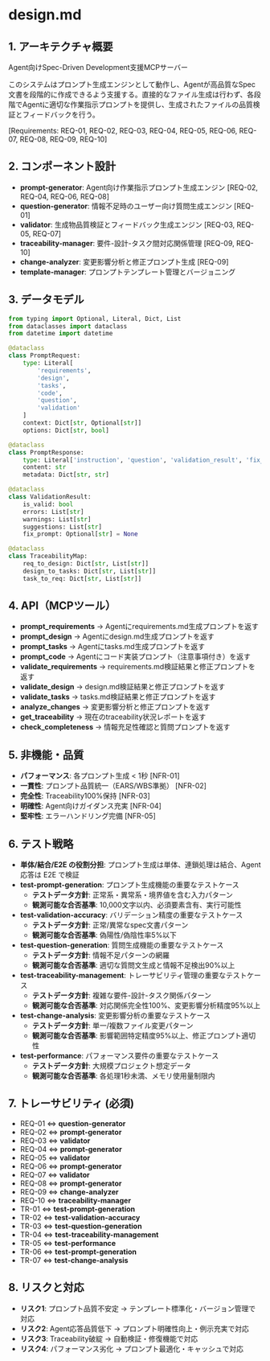# design.md

## 1. アーキテクチャ概要

Agent向けSpec-Driven Development支援MCPサーバー

このシステムはプロンプト生成エンジンとして動作し、Agentが高品質なSpec文書を段階的に作成できるよう支援する。直接的なファイル生成は行わず、各段階でAgentに適切な作業指示プロンプトを提供し、生成されたファイルの品質検証とフィードバックを行う。

[Requirements: REQ-01, REQ-02, REQ-03, REQ-04, REQ-05, REQ-06, REQ-07, REQ-08, REQ-09, REQ-10]

## 2. コンポーネント設計

- **prompt-generator**: Agent向け作業指示プロンプト生成エンジン [REQ-02, REQ-04, REQ-06, REQ-08]
- **question-generator**: 情報不足時のユーザー向け質問生成エンジン [REQ-01]
- **validator**: 生成物品質検証とフィードバック生成エンジン [REQ-03, REQ-05, REQ-07]
- **traceability-manager**: 要件-設計-タスク間対応関係管理 [REQ-09, REQ-10]
- **change-analyzer**: 変更影響分析と修正プロンプト生成 [REQ-09]
- **template-manager**: プロンプトテンプレート管理とバージョニング

## 3. データモデル

```python
from typing import Optional, Literal, Dict, List
from dataclasses import dataclass
from datetime import datetime

@dataclass
class PromptRequest:
    type: Literal[
        'requirements',
        'design', 
        'tasks',
        'code',
        'question',
        'validation'
    ]
    context: Dict[str, Optional[str]]
    options: Dict[str, bool]

@dataclass
class PromptResponse:
    type: Literal['instruction', 'question', 'validation_result', 'fix_instruction']
    content: str
    metadata: Dict[str, str]

@dataclass
class ValidationResult:
    is_valid: bool
    errors: List[str]
    warnings: List[str]
    suggestions: List[str]
    fix_prompt: Optional[str] = None

@dataclass
class TraceabilityMap:
    req_to_design: Dict[str, List[str]]
    design_to_tasks: Dict[str, List[str]]
    task_to_req: Dict[str, List[str]]
```

## 4. API（MCPツール）

- **prompt_requirements** → Agentにrequirements.md生成プロンプトを返す
- **prompt_design** → Agentにdesign.md生成プロンプトを返す
- **prompt_tasks** → Agentにtasks.md生成プロンプトを返す
- **prompt_code** → Agentにコード実装プロンプト（注意事項付き）を返す
- **validate_requirements** → requirements.md検証結果と修正プロンプトを返す
- **validate_design** → design.md検証結果と修正プロンプトを返す
- **validate_tasks** → tasks.md検証結果と修正プロンプトを返す
- **analyze_changes** → 変更影響分析と修正プロンプトを返す
- **get_traceability** → 現在のtraceability状況レポートを返す
- **check_completeness** → 情報充足性確認と質問プロンプトを返す

## 5. 非機能・品質

- **パフォーマンス**: 各プロンプト生成 < 1秒 [NFR-01]
- **一貫性**: プロンプト品質統一（EARS/WBS準拠） [NFR-02]
- **完全性**: Traceability100%保持 [NFR-03]
- **明確性**: Agent向けガイダンス充実 [NFR-04]
- **堅牢性**: エラーハンドリング完備 [NFR-05]

## 6. テスト戦略

- **単体/結合/E2E の役割分担**: プロンプト生成は単体、連鎖処理は結合、Agent応答は E2E で検証
- **test-prompt-generation**: プロンプト生成機能の重要なテストケース
  - **テストデータ方針**: 正常系・異常系・境界値を含む入力パターン
  - **観測可能な合否基準**: 10,000文字以内、必須要素含有、実行可能性
- **test-validation-accuracy**: バリデーション精度の重要なテストケース
  - **テストデータ方針**: 正常/異常なspec文書パターン
  - **観測可能な合否基準**: 偽陽性/偽陰性率5%以下
- **test-question-generation**: 質問生成機能の重要なテストケース
  - **テストデータ方針**: 情報不足パターンの網羅
  - **観測可能な合否基準**: 適切な質問文生成と情報不足検出90%以上
- **test-traceability-management**: トレーサビリティ管理の重要なテストケース
  - **テストデータ方針**: 複雑な要件-設計-タスク関係パターン
  - **観測可能な合否基準**: 対応関係完全性100%、変更影響分析精度95%以上
- **test-change-analysis**: 変更影響分析の重要なテストケース
  - **テストデータ方針**: 単一/複数ファイル変更パターン
  - **観測可能な合否基準**: 影響範囲特定精度95%以上、修正プロンプト適切性
- **test-performance**: パフォーマンス要件の重要なテストケース
  - **テストデータ方針**: 大規模プロジェクト想定データ
  - **観測可能な合否基準**: 各処理1秒未満、メモリ使用量制限内

## 7. トレーサビリティ (必須)

- REQ-01 ⇔ **question-generator**
- REQ-02 ⇔ **prompt-generator**
- REQ-03 ⇔ **validator**
- REQ-04 ⇔ **prompt-generator**
- REQ-05 ⇔ **validator**
- REQ-06 ⇔ **prompt-generator**
- REQ-07 ⇔ **validator**
- REQ-08 ⇔ **prompt-generator**
- REQ-09 ⇔ **change-analyzer**
- REQ-10 ⇔ **traceability-manager**
- TR-01 ⇔ **test-prompt-generation**
- TR-02 ⇔ **test-validation-accuracy**
- TR-03 ⇔ **test-question-generation**
- TR-04 ⇔ **test-traceability-management**
- TR-05 ⇔ **test-performance**
- TR-06 ⇔ **test-prompt-generation**
- TR-07 ⇔ **test-change-analysis**

## 8. リスクと対応

- **リスク1**: プロンプト品質不安定 → テンプレート標準化・バージョン管理で対応
- **リスク2**: Agent応答品質低下 → プロンプト明確性向上・例示充実で対応
- **リスク3**: Traceability破綻 → 自動検証・修復機能で対応
- **リスク4**: パフォーマンス劣化 → プロンプト最適化・キャッシュで対応
